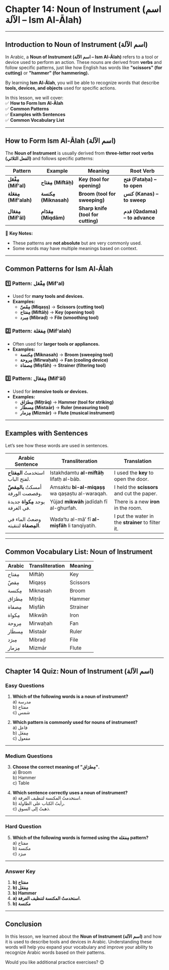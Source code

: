 # **Chapter 14: Noun of Instrument (اسم الآلة – Ism Al-Ālah)**

---

## **Introduction to Noun of Instrument (اسم الآلة)**

In Arabic, a **Noun of Instrument (اسم الآلة – Ism Al-Ālah)** refers to a tool or device used to perform an action. These nouns are derived from **verbs** and follow specific patterns, just like how English has words like **"scissors" (for cutting)** or **"hammer" (for hammering).**

By learning **Ism Al-Ālah**, you will be able to recognize words that describe **tools, devices, and objects** used for specific actions.

In this lesson, we will cover:  
 ✅ **How to Form Ism Al-Ālah**  
 ✅ **Common Patterns**  
 ✅ **Examples with Sentences**  
 ✅ **Common Vocabulary List**

---

## **How to Form Ism Al-Ālah (اسم الآلة)**

The **Noun of Instrument** is usually derived from **three-letter root verbs (الفعل الثلاثي)** and follows specific patterns:

| Pattern | Example | Meaning | Root Verb |
| ----- | ----- | ----- | ----- |
| **مِفْعَل (Mif‘al)** | **مِفتاح (Miftāḥ)** | **Key (tool for opening)** | **فتح (Fataḥa) – to open** |
| **مِفعَلة (Mif‘alah)** | **مِكنسة (Miknasah)** | **Broom (tool for sweeping)** | **كنس (Kanas) – to sweep** |
| **مِفعَال (Mif‘āl)** | **مِقدَام (Miqdām)** | **Sharp knife (tool for cutting)** | **قدم (Qadama) – to advance** |

📝 **Key Notes:**

* These patterns are **not absolute** but are very commonly used.  
* Some words may have multiple meanings based on context.

---

## **Common Patterns for Ism Al-Ālah**

### **1️⃣ Pattern: مِفْعَل (Mif‘al)**

* Used for **many tools and devices.**  
* **Examples:**  
  * **مِقَصّ (Miqaṣṣ)** → **Scissors (cutting tool)**  
  * **مِفتاح (Miftāḥ)** → **Key (opening tool)**  
  * **مِبرد (Mibraḍ)** → **File (smoothing tool)**

### **2️⃣ Pattern: مِفعَلة (Mif‘alah)**

* Often used for **larger tools or appliances.**  
* **Examples:**  
  * **مِكنسة (Miknasah)** → **Broom (sweeping tool)**  
  * **مِروحة (Mirwaḥah)** → **Fan (cooling device)**  
  * **مِصفاة (Miṣfāh)** → **Strainer (filtering tool)**

### **3️⃣ Pattern: مِفعَال (Mif‘āl)**

* Used for **intensive tools or devices.**  
* **Examples:**  
  * **مِطرَاق (Miṭrāq)** → **Hammer (tool for striking)**  
  * **مِسطَار (Mistaār)** → **Ruler (measuring tool)**  
  * **مِزمار (Mizmār)** → **Flute (musical instrument)**

---

## **Examples with Sentences**

Let’s see how these words are used in sentences.

| Arabic Sentence | Transliteration | Translation |
| ----- | ----- | ----- |
| استخدمتُ **المِفتاح** لفتح الباب. | Istakhdamtu **al-miftāḥ** lifatḥ al-bāb. | I used the **key** to open the door. |
| أمسكتُ **بالمِقصّ** وقصصت الورقة. | Amsaktu **bi-al-miqaṣṣ** wa qaṣaṣtu al-waraqah. | I held the **scissors** and cut the paper. |
| يوجد **مِكواة** جديدة في الغرفة. | Yūjad **mikwāh** jadīdah fī al-ghurfah. | There is a new **iron** in the room. |
| وضعتُ الماء في **المِصفاة** لتنقيته. | Wada‘tu al-mā’ fī **al-miṣfāh** li tanqiyatih. | I put the water in the **strainer** to filter it. |

---

## **Common Vocabulary List: Noun of Instrument**

| Arabic | Transliteration | Meaning |
| ----- | ----- | ----- |
| مِفتاح | Miftāḥ | Key |
| مِقصّ | Miqaṣṣ | Scissors |
| مِكنسة | Miknasah | Broom |
| مِطرَاق | Miṭrāq | Hammer |
| مِصفاة | Miṣfāh | Strainer |
| مِكواة | Mikwāh | Iron |
| مِروحة | Mirwaḥah | Fan |
| مِسطَار | Mistaār | Ruler |
| مِبرَد | Mibraḍ | File |
| مِزمار | Mizmār | Flute |

---

## **Chapter 14 Quiz: Noun of Instrument (اسم الآلة)**

### **Easy Questions**

1. **Which of the following words is a noun of instrument?**  
    a) مدرسة  
    b) مفتاح  
    c) شمس

2. **Which pattern is commonly used for nouns of instrument?**  
    a) فاعل  
    b) مِفعَل  
    c) مفعول

---

### **Medium Questions**

3. **Choose the correct meaning of "مِطرَاق".**  
    a) Broom  
    b) Hammer  
    c) Table

4. **Which sentence correctly uses a noun of instrument?**  
    a) استخدمتُ المكنسة لتنظيف الغرفة.  
    b) رأيتُ الكتاب على الطاولة.  
    c) ذهبتُ إلى السوق.

---

### **Hard Question**

5. **Which of the following words is formed using the مِفعَلة pattern?**  
    a) مفتاح  
    b) مكنسة  
    c) مبرَد

---

### **Answer Key**

1. **b) مفتاح**  
2. **b) مِفعَل**  
3. **b) Hammer**  
4. **a) استخدمتُ المكنسة لتنظيف الغرفة.**  
5. **b) مكنسة**

---

## **Conclusion**

In this lesson, we learned about the **Noun of Instrument (اسم الآلة)** and how it is used to describe tools and devices in Arabic. Understanding these words will help you expand your vocabulary and improve your ability to recognize Arabic words based on their patterns.

Would you like additional practice exercises? 😊


